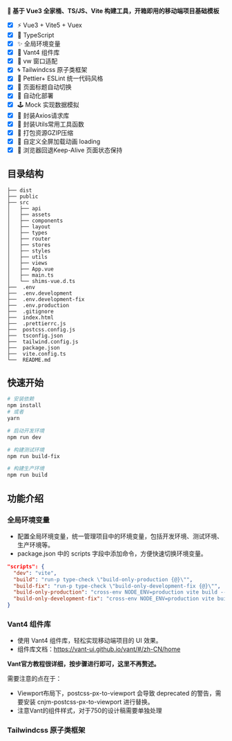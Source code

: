 <!--
 * @Author: 17714331167 changjun19920716@gmail.com
 * @Date: 2024-09-13 11:49:48
 * @LastEditors: 17714331167 changjun19920716@gmail.com
 * @LastEditTime: 2024-10-10 15:17:15
 * @FilePath: /vue3-ts-h5-template/README.md
 * @Description:
 * Copyright (c) 2024 by ${17714331167}, All Rights Reserved.
-->

**🌱 基于 Vue3 全家桶、TS/JS、Vite 构建工具，开箱即用的移动端项目基础模板**

- [x] ⚡ Vue3 + Vite5 + Vuex
- [x] 🍕 TypeScript
- [x] ✨ 全局环境变量
- [x] 🎨 Vant4 组件库
- [x] 🎊 vw 窗口适配
- [x] 🌀 Tailwindcss 原子类框架
- [x] 🌈 Pettier+ ESLint 统一代码风格
- [x] 👏 页面标题自动切换
- [x] 🚀 自动化部署
- [x] 🕹 Mock 实现数据模拟
- [x] 🎁 封装Axios请求库
- [x] 🧭 封装Utils常用工具函数
- [x] 🍕 打包资源GZIP压缩
- [x] 🏀 自定义全屏加载动画 loading
- [x] 🧸 浏览器回退Keep-Alive 页面状态保持

## 目录结构

```
├── dist
├── public
├── src
│   ├── api
│   ├── assets
│   ├── components
│   ├── layout
│   ├── types
│   ├── router
│   ├── stores
│   ├── styles
│   ├── utils
│   ├── views
│   ├── App.vue
│   ├── main.ts
│   └── shims-vue.d.ts
├──  .env
├──  .env.development
├──  .env.development-fix
├──  .env.production
├──  .gitignore
├──  index.html
├──  .prettierrc.js
├──  postcss.config.js
├──  tsconfig.json
├──  tailwind.config.js
├──  package.json
├──  vite.config.ts
└──  README.md
```

## 快速开始

```bash
# 安装依赖
npm install
# 或者
yarn

# 启动开发环境
npm run dev

# 构建测试环境
npm run build-fix

# 构建生产环境
npm run build
```

## 功能介绍

### 全局环境变量

- 配置全局环境变量，统一管理项目中的环境变量，包括开发环境、测试环境、生产环境等。
- package.json 中的 scripts 字段中添加命令，方便快速切换环境变量。

```json
"scripts": {
  "dev": "vite",
  "build": "run-p type-check \"build-only-production {@}\"",
  "build-fix": "run-p type-check \"build-only-development-fix {@}\"",
  "build-only-production": "cross-env NODE_ENV=production vite build --mode production",
  "build-only-development-fix": "cross-env NODE_ENV=production vite build --mode development-fix",
}
```

### Vant4 组件库

- 使用 Vant4 组件库，轻松实现移动端项目的 UI 效果。
- 组件库文档：https://vant-ui.github.io/vant/#/zh-CN/home

**Vant官方教程很详细，按步骤进行即可，这里不再赘述。**

需要注意的点在于：

- Viewport布局下，postcss-px-to-viewport 会导致 deprecated 的警告，需要安装 cnjm-postcss-px-to-viewport 进行替换。
- 注意Vant的组件样式，对于750的设计稿需要单独处理

### Tailwindcss 原子类框架
